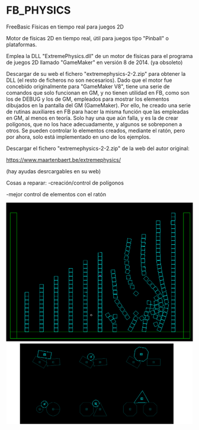 # FB_PHYSICS
FreeBasic Físicas en tiempo real para juegos 2D

Motor de físicas 2D en tiempo real, útil para juegos tipo "Pinball" o plataformas.

Emplea la DLL "ExtremePhysics.dll" de un motor de físicas para el programa de juegos 2D llamado "GameMaker" en versión 8 de 2014. (ya obsoleto)

Descargar de su web el fichero "extremephysics-2-2.zip" para obtener la DLL (el resto de ficheros no son necesarios). Dado que el motor fue concebido originalmente para "GameMaker V8", tiene una serie de comandos que solo funcionan en GM, y no tienen utilidad en FB, como son los de DEBUG y los de GM, empleados para mostrar los elementos dibujados en la pantalla del GM (GameMaker). Por ello, he creado una serie de rutinas auxiliares en FB para hacer la misma función que las empleadas en GM, al menos en teoría. Solo hay una que aún falla, y es la de crear polígonos, que no los hace adecuadamente, y algunos se sobreponen a otros. Se pueden controlar lo elementos creados, mediante el ratón, pero por ahora, solo está implementado en uno de los ejemplos.

Descargar el fichero "extremephysics-2-2.zip" de la web del autor original:

https://www.maartenbaert.be/extremephysics/

(hay ayudas desrcargables en su web)

Cosas a reparar:
 -creación/control de polígonos
 
 -mejor control de elementos con el ratón

 ![Imagen fb_extremephysics.png](https://github.com/jepalza/FB_PHYSICS/blob/main/pantallazo/fb_extremephysics.png)
